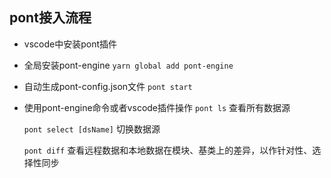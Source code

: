 ## pont接入流程

* vscode中安装pont插件

* 全局安装pont-engine `yarn global add pont-engine`

* 自动生成pont-config.json文件  `pont start`

* 使用pont-engine命令或者vscode插件操作  `pont ls` 查看所有数据源

  `pont select [dsName]`  切换数据源

  `pont diff`  查看远程数据和本地数据在模块、基类上的差异，以作针对性、选择性同步

